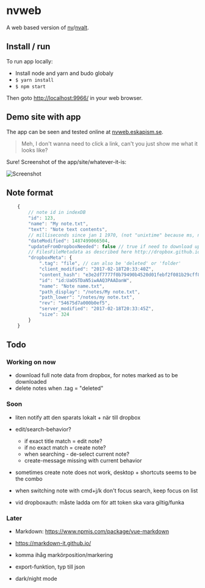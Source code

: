 # nvweb

A web based version of [nv](http://notational.net/)/[nvalt](http://brettterpstra.com/projects/nvalt/).

## Install / run

To run app locally:

- Install node and yarn and budo globaly
- `$ yarn install`
- `$ npm start`

Then goto [http://localhost:9966/](http://localhost:9966/) in your web browser.

## Demo site with app

The app can be seen and tested online at [nvweb.eskapism.se](https://nvweb.eskapism.se).

> Meh, I don't wanna need to click a link, can't you just show me what it looks like?

Sure! Screenshot of the app/site/whatever-it-is:

![Screenshot](https://www.dropbox.com/s/c9m88i1xoo4n62t/nvweb%20screenshot.png?raw=1)

## Note format

```js
	{
		// note id in indexDB
		"id": 123,
		"name": "My note.txt",
		"text": "Note text contents",
		// milliseconds since jan 1 1970, (not "unixtime" because ms, not s)
		"dateModified": 1487499066504,
		"updateFromDropboxNeeded": false // true if need to download update
		// FilesFileMetadata as described here http://dropbox.github.io/dropbox-sdk-js/global.html#FilesFileMetadata
		"dropboxMeta": {
			".tag": "file", // can also be 'deleted' or 'folder'
			"client_modified": "2017-02-18T20:33:40Z",
			"content_hash": "e3e2df7777f0b79490b4520d01febf2f081b29cff8544feefbe1b316b6aa3666",
			"id": "id:UaOSTDaN5iwAAQ3PAADanW",
			"name": "Note name.txt",
			"path_display": "/notes/My note.txt",
			"path_lower": "/notes/my note.txt",
			"rev": "54675d7a000b0ef5",
			"server_modified": "2017-02-18T20:33:45Z",
			"size": 324
		}
    }
```

## Todo

### Working on now

- download full note data from dropbox, for notes marked as to be downloaded
- delete notes when .tag = "deleted"

### Soon

- liten notify att den sparats lokalt + när till dropbox

- edit/search-behavior?
	- if exact title match = edit note?
	- if no exact match = create note?
	- when searching - de-select current note?
	- create-message missing with current behavior

- sometimes create note does not work, desktop + shortcuts seems to be the combo

- when switching note with cmd+j/k don't focus search, keep focus on list

- vid dropboxauth: måste ladda om för att token ska vara giltig/funka


### Later

- Markdown:
  https://www.npmjs.com/package/vue-markdown

- https://markdown-it.github.io/

- komma ihåg markörposition/markering

- export-funktion, typ till json

- dark/night mode




